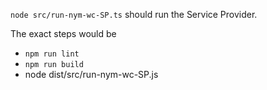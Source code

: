 `node src/run-nym-wc-SP.ts`
should run the Service Provider.

The exact steps would be
- `npm run lint`
- `npm run build`
- node dist/src/run-nym-wc-SP.js
